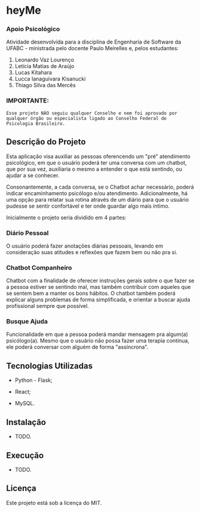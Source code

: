 # heyMe

### Apoio Psicológico

Atividade desenvolvida para a disciplina de Engenharia de Software da UFABC - ministrada pelo docente Paulo Meirelles e, pelos estudantes:

1. Leonardo Vaz Lourenço
1. Letícia Matias de Araújo
1. Lucas Kitahara
1. Lucca Ianaguivara Kisanucki
1. Thiago Silva das Mercês

### IMPORTANTE:

    Esse projeto NÃO seguiu qualquer Conselho e nem foi aprovado por qualquer órgão ou especialista ligado ao Conselho Federal de Psicologia Brasileiro.

## Descrição do Projeto

Esta aplicação visa auxiliar as pessoas oferencendo um "pré" atendimento psicológico, em que o usuário poderá ter uma conversa com um chatbot, que por sua vez, auxiliaria o mesmo a entender o que está sentindo, ou ajudar a se conhecer.

Consonantemente, a cada conversa, se o Chatbot achar necessário, poderá indicar encaminhamento psicólogo e/ou atendimento. Adicionalmente, há uma opção para relatar sua rotina através de um diário para que o usuário pudesse se sentir confortável e ter onde guardar algo mais íntimo. 

Inicialmente o projeto seria dividido em 4 partes:

### Diário Pessoal

O usuário poderá fazer anotações diárias pessoais, levando em consideração suas atitudes e reflexões que fazem bem ou não pra si.

### Chatbot Companheiro

Chatbot com a finalidade de oferecer instruções gerais sobre o que fazer se a pessoa estiver se sentindo mal, mas também contribuir com aqueles que se sentem bem a manter os bons hábitos. O chatbot também poderá explicar alguns problemas de forma simplificada, e orientar a buscar ajuda profissional sempre que possível.

### Busque Ajuda 

Funcionalidade em que a pessoa poderá mandar mensagem pra algum(a) psicólogo(a). Mesmo que o usuário não possa fazer uma terapia contínua, ele poderá conversar com alguém de forma "assíncrona".

## Tecnologias Utilizadas

* Python - Flask;

* React;

* MySQL.


## Instalação

* TODO.

## Execução

* TODO.

## Licença

Este projeto está sob a licença do MIT.
